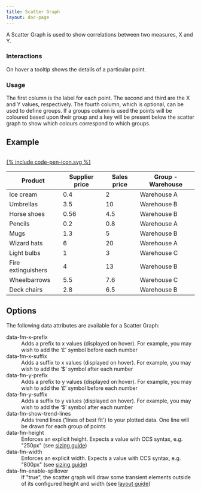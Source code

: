 ```yaml
---
title: Scatter Graph
layout: doc-page
---
```


<a id="scatter-description"></a>

A Scatter Graph is used to show correlations between two measures, X and Y.

### Interactions

On hover a tooltip shows the details of a particular point.

### Usage

The first column is the label for each point. The second and third are the X and Y values, respectively. The fourth column, which is optional, can be used to define groups. If a groups column is used the points will be coloured based upon their group and a key will be present below the scatter graph to show which colours correspond to which groups.

## Example

<pre class="line-numbers" data-src="code-examples/scatter-documentation.html"></pre>
<a href="http://codepen.io/Factmint/pen/YPrGQN" class="codepen-button">
	{% include code-pen-icon.svg %}
</a>

<div id="demo" class="documentation-example-container">
<table class="fm-scatter" data-fm-show-trend-lines="true" data-fm-x-suffix="$" data-fm-x-suffix="$">
							<thead>
								<tr>
									<th>Product</th><th>Supplier price</th><th>Sales price</th><th>Group - Warehouse</th>
								</tr>
							</thead>
							<tbody>
								<tr>
									<td>Ice cream</td><td>0.4</td><td>2</td><td>Warehouse A</td>
								</tr>
								<tr>
									<td>Umbrellas</td><td>3.5</td><td>10</td><td>Warehouse B</td>
								</tr>
								<tr>
									<td>Horse shoes</td><td>0.56</td><td>4.5</td><td>Warehouse B</td>
								</tr>
								<tr>
									<td>Pencils</td><td>0.2</td><td>0.8</td><td>Warehouse A</td>
								</tr>
								<tr>
									<td>Mugs</td><td>1.3</td><td>5</td><td>Warehouse B</td>
								</tr>
								<tr>
									<td>Wizard hats</td><td>6</td><td>20</td><td>Warehouse A</td>
								</tr>
								<tr>
									<td>Light bulbs</td><td>1</td><td>3</td><td>Warehouse C</td>
								</tr>
								<tr>
									<td>Fire extinguishers</td><td>4</td><td>13</td><td>Warehouse B</td>
								</tr>
								<tr>
									<td>Wheelbarrows</td><td>5.5</td><td>7.6</td><td>Warehouse C</td>
								</tr>
								<tr>
									<td>Deck chairs</td><td>2.8</td><td>6.5</td><td>Warehouse B</td>
								</tr>
							</tbody>
						</table>
<link rel="stylesheet" href="http://factmint.io/scatter.css">
<script async src="http://factmint.io/scatter.js"></script>
</div>

## Options

The following data attributes are available for a Scatter Graph:

<dl>
 <dt>data-fm-x-prefix</dt><dd>Adds a prefix to x values (displayed on hover). For example, you may wish to add  the ‘£’ symbol before each number</dd>
 <dt>data-fm-x-suffix</dt><dd>Adds a suffix to x values (displayed on hover). For example, you may wish to add  the ‘$’ symbol after each number</dd>
 <dt>data-fm-y-prefix</dt><dd>Adds a prefix to y values (displayed on hover). For example, you may wish to add  the ‘£’ symbol before each number</dd>
 <dt>data-fm-y-suffix</dt><dd>Adds a suffix to y values (displayed on hover). For example, you may wish to add  the ‘$’ symbol after each number</dd>
 <dt>data-fm-show-trend-lines</dt><dd>Adds trend lines ('lines of best fit') to your plotted data. One line will be drawn for each group of points</dd>
 <dt>data-fm-height</dt><dd>Enforces an explicit height. Expects a value with CCS syntax, e.g. "250px" (see <a href="chart-layout-and-sizing.html#size">sizing guide</a>)</dd>
 <dt>data-fm-width</dt><dd>Enforces an explicit width. Expects a value with CCS syntax, e.g. "800px" (see <a href="chart-layout-and-sizing.html#size">sizing guide</a>)</dd>
 <dt>data-fm-enable-spillover</dt><dd>If "true", the scatter graph will draw some transient elements outside of its configured height and width (see <a href="chart-layout-and-sizing.html#spillover">layout guide</a>)</dd>
</dl>

